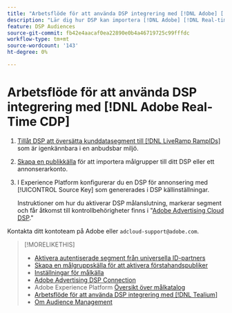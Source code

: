 ```yaml
---
title: "Arbetsflöde för att använda DSP integrering med [!DNL Adobe] [!DNL Real-time CDP]"
description: "Lär dig hur DSP kan importera [!DNL Adobe] [!DNL Real-time CDP] förstapartssegment."
feature: DSP Audiences
source-git-commit: fb42e4aacaf0ea22890e0b4a46719725c99fffdc
workflow-type: tm+mt
source-wordcount: '143'
ht-degree: 0%

---
```


# Arbetsflöde för att använda DSP integrering med [!DNL Adobe Real-Time CDP]

1. [Tillåt DSP att översätta kunddatasegment till [!DNL LiveRamp RampIDs]](source-universal-id.md) som är igenkännbara i en anbudsbar miljö.<!-- I don't think I need this here: This requires DSP account-level and campaign-level settings to enable segment sharing with [!DNL LiveRamp], which will translate customer data to [!DNL RampIDs] to create targetable segments. Your Adobe Account Team will perform this configuration. -->

1. [Skapa en publikkälla](source-create.md) för att importera målgrupper till ditt DSP eller ett annonserarkonto.

1. I Experience Platform konfigurerar du en DSP för annonsering med [!UICONTROL Source Key] som genererades i DSP källinställningar.

   Instruktioner om hur du aktiverar DSP målanslutning, markerar segment och får åtkomst till kontrollbehörigheter finns i &quot;[Adobe Advertising Cloud DSP](https://experienceleague.adobe.com/docs/experience-platform/destinations/catalog/advertising/adobe-advertising-cloud-connection.html).&quot;

Kontakta ditt kontoteam på Adobe eller `adcloud-support@adobe.com`.


>[!MORELIKETHIS]
>
>* [Aktivera autentiserade segment från universella ID-partners](source-universal-id.md)
>* [Skapa en målgruppskälla för att aktivera förstahandspubliker](source-create.md)
>* [Inställningar för målkälla](source-settings.md)
>* [Adobe Advertising DSP Connection](https://experienceleague.adobe.com/docs/experience-platform/destinations/catalog/advertising/adobe-advertising-cloud-connection.html)
>* Adobe Experience Platform [Översikt över målkatalog](https://experienceleague.adobe.com/docs/experience-platform/destinations/catalog/overview.html)
>* [Arbetsflöde för att använda DSP integrering med [!DNL Tealium]](/help/dsp/audiences/sources/source-tealium.md)
>* [Om Audience Management](/help/dsp/audiences/audience-about.md)
